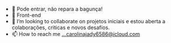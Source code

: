 - 👋  Pode entrar, não repara a bagunça! 
- 🌱 Front-end 
- 💞️ I’m looking to collaborate on projetos iniciais e estou aberta a colaborações, criticas e novos desafios. 
- 📫 How to reach me ...carolinajady6586@icloud.com

<!---
Jady-Carolina/Jady-Carolina is a ✨ special ✨ repository because its `README.md` (this file) appears on your GitHub profile.
You can click the Preview link to take a look at your changes.
--->

